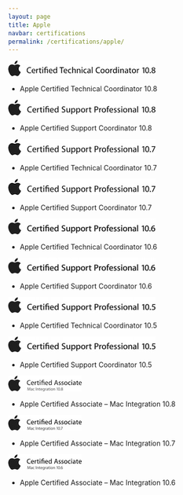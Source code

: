 ```yaml
---
layout: page
title: Apple
navbar: certifications
permalink: /certifications/apple/
---
```

![Apple Certified Technical Coordinator 10.8](/assets/certifications/apple/actc-10-8.jpg)

* Apple Certified Technical Coordinator 10.8

![Apple Certified Support Coordinator 10.8](/assets/certifications/apple/acsp-10-8.jpg)

* Apple Certified Support Coordinator 10.8

![Apple Certified Support Coordinator 10.7](/assets/certifications/apple/acsp-10-7.jpg)

* Apple Certified Technical Coordinator 10.7

![Apple Certified Support Coordinator 10.7](/assets/certifications/apple/acsp-10-7.jpg)

* Apple Certified Support Coordinator 10.7

![Apple Certified Support Coordinator 10.6](/assets/certifications/apple/acsp-10-6.jpg)

* Apple Certified Technical Coordinator 10.6

![Apple Certified Support Coordinator 10.6](/assets/certifications/apple/acsp-10-6.jpg)

* Apple Certified Support Coordinator 10.6

![Apple Certified Support Coordinator 10.5](/assets/certifications/apple/acsp-10-5.jpg)

* Apple Certified Technical Coordinator 10.5

![Apple Certified Support Coordinator 10.5](/assets/certifications/apple/acsp-10-5.jpg)

* Apple Certified Support Coordinator 10.5

![Apple Certified Associate – Mac Integration 10.8](/assets/certifications/apple/aca-mac-integration-10-8.jpg)

* Apple Certified Associate – Mac Integration 10.8

![Apple Certified Associate – Mac Integration 10.7](/assets/certifications/apple/aca-mac-integration-10-7.jpg)

* Apple Certified Associate – Mac Integration 10.7

![Apple Certified Associate – Mac Integration 10.6](/assets/certifications/apple/aca-mac-integration-10-6.jpg)

* Apple Certified Associate – Mac Integration 10.6